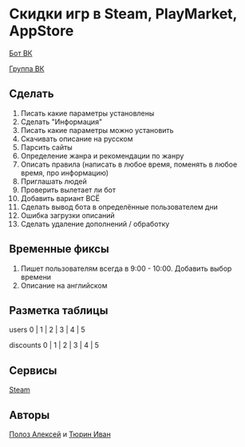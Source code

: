 
# Скидки игр в Steam, PlayMarket, AppStore

[Бот ВК](https://vk.com/im?sel=-151313066)

[Группа ВК](https://vk.com/discountme)

Сделать
---
1. Писать какие параметры установлены
2. Сделать "Информация"
3. Писать какие параметры можно установить
4. Скачивать описание на русском
5. Парсить сайты
6. Определение жанра и рекомендации по жанру
8. Описать правила (написать в любое время, поменять в любое время, про информацию)
9. Приглашать людей
11. Проверить вылетает ли бот
12. Добавить вариант ВСЁ
14. Сделать вывод бота в определённые пользователем дни
15. Ошибка загрузки описаний
16. Сделать удаление дополнений / обработку

Временные фиксы
---
1. Пишет пользователям всегда в 9:00 - 10:00. Добавить выбор времени
2. Описание на английском

Разметка таблицы
---
users
0 | 1 | 2 | 3 | 4 | 5

discounts
0 | 1 | 2 | 3 | 4 | 5

Сервисы
---
[Steam](http://store.steampowered.com/search/?specials=1&os=)

Авторы
---
[Полоз Алексей](https://vk.com/freakiller) и [Тюрин Иван](https://vk.com/ivanner3000)
